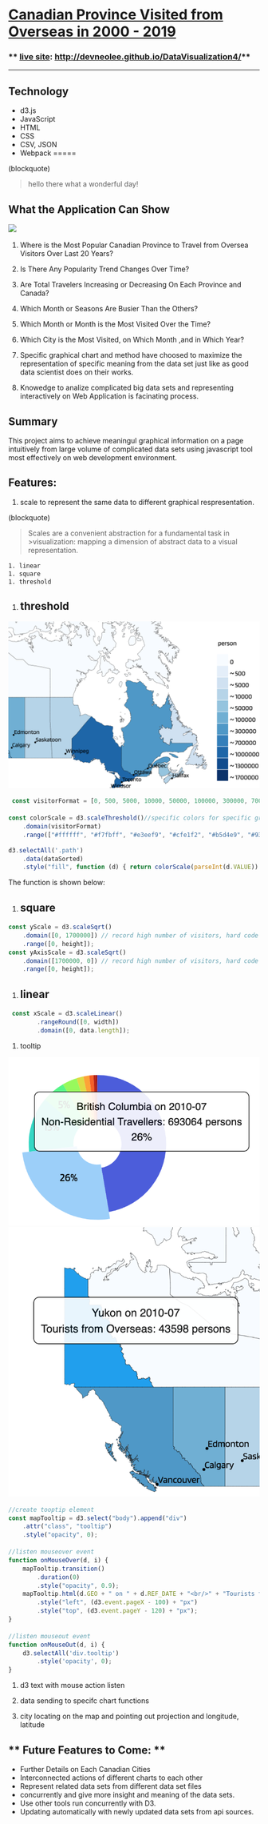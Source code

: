 # <u>Canadian Province Visited from Overseas in 2000 - 2019</u>

### ** [live site](https://devneolee.github.io/DataVisualization4/): http://devneolee.github.io/DataVisualization4/**
-----
## **Technology**
- d3.js 
- JavaScript
- HTML
- CSS
- CSV, JSON
- Webpack
=====

(blockquote)
> hello there
> what a wonderful day!

## What the Application Can Show

![](image/gifTravel1.gif)

1. Where is the Most Popular Canadian Province to Travel from Oversea Visitors Over Last 20 Years?

1. Is There Any Popularity Trend Changes Over Time?

1. Are Total Travelers Increasing or Decreasing On Each Province and Canada?

1. Which Month or Seasons Are Busier Than the Others?

1. Which Month or Month is the Most Visited Over the Time?

1. Which City is the Most Visited, on Which Month ,and in Which Year?

1. Specific graphical chart and method have choosed to maximize the representation of specific meaning from the data set just like as good data scientist does on their works.

1. Knowedge to analize complicated big data sets and representing interactively on Web Application is facinating process.


## Summary
This project aims to achieve meaningul graphical information on a page intuitively from large volume of complicated data sets using javascript tool most effectively on web development environment.

## Features:

1. scale to represent the same data to different graphical respresentation.

(blockquote)
>Scales are a convenient abstraction for a fundamental task in >visualization: mapping a dimension of abstract data to a visual 
>representation.

    1. linear
    1. square
    1. threshold

1. ## threshold
![](image/screenshot1.png)

```javascript
 const visitorFormat = [0, 500, 5000, 10000, 50000, 100000, 300000, 700000, 1000000, 1300000, 1700000]; //custom visitors amounts

const colorScale = d3.scaleThreshold()//specific colors for specific group of visitor amount
    .domain(visitorFormat)
    .range(["#ffffff", "#f7fbff", "#e3eef9", "#cfe1f2", "#b5d4e9", "#93c3df", "#6daed5", "#4b97c9", "#2f7ebc", "#1864aa", "#0a4a90", "#08306b"]);
```

```javascript
d3.selectAll('.path')
    .data(dataSorted)
    .style("fill", function (d) { return colorScale(parseInt(d.VALUE)) })
```
The function is shown below:
 1. ## square

```javascript
const yScale = d3.scaleSqrt()
    .domain([0, 1700000]) // record high number of visitors, hard code here if there is new high! 
    .range([0, height]);
const yAxisScale = d3.scaleSqrt()
    .domain([1700000, 0]) // record high number of visitors, hard code here if there is new high!
    .range([0, height]);

```

1. ## linear

```javascript
 const xScale = d3.scaleLinear()
        .rangeRound([0, width])
        .domain([0, data.length]);
```

1. tooltip 

![](image/screenshot3.png)
![](image/screenshot2.png)

``` javascript
//create tooptip element
const mapTooltip = d3.select("body").append("div")
    .attr("class", "tooltip")
    .style("opacity", 0);

//listen mouseover event
function onMouseOver(d, i) {
    mapTooltip.transition()
        .duration(0)
        .style("opacity", 0.9);
    mapTooltip.html(d.GEO + " on " + d.REF_DATE + "<br/>" + "Tourists from Overseas: " + d.VALUE + " persons")
        .style("left", (d3.event.pageX - 100) + "px")
        .style("top", (d3.event.pageY - 120) + "px");
}

//listen mouseout event
function onMouseOut(d, i) {
    d3.selectAll('div.tooltip')
        .style('opacity', 0);
}
```

1. d3 text with mouse action listen

1. data sending to specifc chart functions

1. city locating on the map and pointing out
 projection and longitude, latitude

## ** Future Features to Come: **

- Further Details on Each Canadian Cities
- Interconnected actions of different charts to each other
- Represent related data sets from different data set files 
- concurrently and give more insight and meaning of the data sets.
- Use other tools run concurrently with D3.
- Updating automatically with newly updated data sets from api sources.
